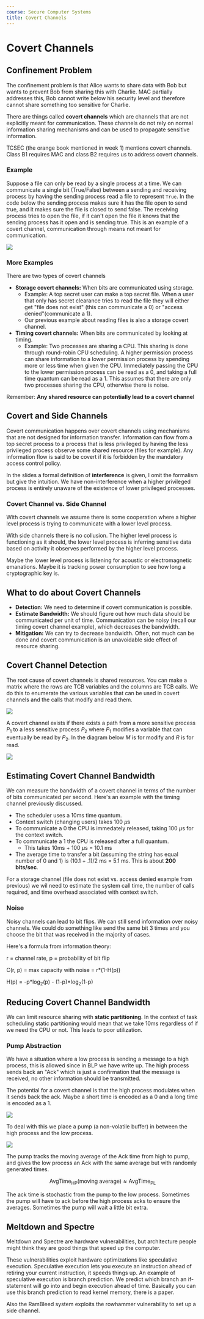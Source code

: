 ```yaml
---
course: Secure Computer Systems
title: Covert Channels
---
```


# Covert Channels

## Confinement Problem

The confinement problem is that Alice wants to share data with Bob but wants to
prevent Bob from sharing this with Charlie. MAC partially addresses this, Bob
cannot write below his security level and therefore cannot share something too
sensitive for Charlie.

There are things called **covert channels** which are channels that are not
explicitly meant for communication. These channels do not rely on normal
information sharing mechanisms and can be used to propagate sensitive
information.

TCSEC (the orange book mentioned in week 1) mentions covert channels. Class B1
requires MAC and class B2 requires us to address covert channels.

### Example

Suppose a file can only be read by a single process at a time. We can
communicate a single bit (True/False) between a sending and receiving process by
having the sending process read a file to represent `True`. In the code below
the sending process makes sure it has the file open to send true, and it makes
sure the file is closed to send false. The receiving process tries to open the
file, if it can't open the file it knows that the sending process has it open
and is sending true. This is an example of a covert channel, communication
through means not meant for communication.

![](https://assets.omscs-notes.com/images/notes/secure-computer-systems/module10/example.png)

### More Examples

There are two types of covert channels

- **Storage covert channels:** When bits are communicated using storage.
  - Example: A top secret user can make a top secret file. When a user that only
    has secret clearance tries to read the file they will either get "file does
    not exist" (this can communicate a 0) or "access denied"(communicate a 1).
  - Our previous example about reading files is also a storage covert channel.
- **Timing covert channels:** When bits are communicated by looking at timing.
  - Example: Two processes are sharing a CPU. This sharing is done through
    round-robin CPU scheduling. A higher permission process can share
    information to a lower permission process by spending more or less time when
    given the CPU. Immediately passing the CPU to the lower permission process
    can be read as a 0, and taking a full time quantum can be read as a 1. This
    assumes that there are only two processes sharing the CPU, otherwise there
    is noise.

Remember: **Any shared resource can potentially lead to a covert channel**

## Covert and Side Channels

Covert communication happens over covert channels using mechanisms that are not
designed for information transfer. Information can flow from a top secret
process to a process that is less privileged by having the less privileged
process observe some shared resource (files for example). Any information flow
is said to be covert if it is forbidden by the mandatory access control policy.

In the slides a formal definition of **interference** is given, I omit the
formalism but give the intuition. We have non-interference when a higher
privileged process is entirely unaware of the existence of lower privileged
processes.

### Covert Channel vs. Side Channel

With covert channels we assume there is some cooperation where a higher level
process is trying to communicate with a lower level process.

With side channels there is no collusion. The higher level process is
functioning as it should, the lower level process is inferring sensitive data
based on activity it observes performed by the higher level process.

Maybe the lower level process is listening for acoustic or electromagnetic
emanations. Maybe it is tracking power consumption to see how long a
cryptographic key is.

## What to do about Covert Channels

- **Detection:** We need to determine if covert communication is possible.
- **Estimate Bandwidth:** We should figure out how much data should be
  communicated per unit of time. Communication can be noisy (recall our timing
  covert channel example), which decreases the bandwidth.
- **Mitigation:** We can try to decrease bandwidth. Often, not much can be done
  and covert communication is an unavoidable side effect of resource sharing.

## Covert Channel Detection

The root cause of covert channels is shared resources. You can make a matrix
where the rows are TCB variables and the columns are TCB calls. We do this to
enumerate the various variables that can be used in covert channels and the
calls that modify and read them.

![](https://assets.omscs-notes.com/images/notes/secure-computer-systems/module10/SRM.png)

A covert channel exists if there exists a path from a more sensitive process
$P_1$ to a less sensitive process $P_2$ where $P_1$ modifies a variable that can
eventually be read by $P_2$. In the diagram below $M$ is for modify and $R$ is
for read.

![](https://assets.omscs-notes.com/images/notes/secure-computer-systems/module10/transitive.png)

## Estimating Covert Channel Bandwidth

We can measure the bandwidth of a covert channel in terms of the number of bits
communicated per second. Here's an example with the timing channel previously
discussed.

- The scheduler uses a 10ms time quantum.
- Context switch (changing users) takes 100 $\mu\text{s}$
- To communicate a 0 the CPU is immedately released, taking 100 $\mu\text{s}$
  for the context switch.
- To communicate a 1 the CPU is released after a full quantum.
  - This takes 10ms + 100 $\mu\text{s}$ = 10.1 ms
- The average time to transfer a bit (assuming the string has equal number of 0
  and 1) is (10.1 + .1)/2 ms = 5.1 ms. This is about **200 bits/sec**.

For a storage channel (file does not exist vs. access denied example from
previous) we wil need to estimate the system call time, the number of calls
required, and time overhead associated with context switch.

### Noise

Noisy channels can lead to bit flips. We can still send information over noisy
channels. We could do something like send the same bit 3 times and you choose
the bit that was received in the majority of cases.

Here's a formula from information theory:

r = channel rate, p = probability of bit flip

C(r, p) = max capacity with noise = r*(1-H(p))

H(p) = -p*$\log_2$(p) - (1-p)*$\log_2$(1-p)

## Reducing Covert Channel Bandwidth

We can limit resource sharing with **static partitioning**. In the context of
task scheduling static partitioning would mean that we take 10ms regardless of
if we need the CPU or not. This leads to poor utilization.

### Pump Abstraction

We have a situation where a low process is sending a message to a high process,
this is allowed since in BLP we have write up. The high process sends back an
"Ack" which is just a confirmation that the message is received, no other
information should be transmitted.

The potential for a covert channel is that the high process modulates when it
sends back the ack. Maybe a short time is encoded as a 0 and a long time is
encoded as a 1.

![](https://assets.omscs-notes.com/images/notes/secure-computer-systems/module10/ack.png)

To deal with this we place a pump (a non-volatile buffer) in between the high
process and the low process.

![](https://assets.omscs-notes.com/images/notes/secure-computer-systems/module10/ackpump.png)

The pump tracks the moving average of the Ack time from high to pump, and gives
the low process an Ack with the same average but with randomly generated times.

<!-- markdownlint-disable-next-line MD049 -->
$$ \text{AvgTime}_\text{HP}(\text{moving average}) \approx
\text{AvgTime}_\text{PL} $$

The ack time is stochastic from the pump to the low process. Sometimes the pump
will have to ack before the high process acks to ensure the averages. Sometimes
the pump will wait a little bit extra.

## Meltdown and Spectre

Meltdown and Spectre are hardware vulnerabilities, but architecture people might
think they are good things that speed up the computer.

These vulnerabilities exploit hardware optimizations like speculative execution.
Speculative execution lets you execute an instruction ahead of retiring your
current instruction, it speeds things up. An example of speculative execution is
branch prediction. We predict which branch an if-statement will go into and
begin execution ahead of time. Basically you can use this branch prediction to
read kernel memory, there is a paper.

Also the RamBleed system exploits the rowhammer vulnerability to set up a side
channel.
